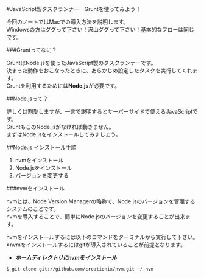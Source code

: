 #JavaScript製タスクランナー　Gruntを使ってみよう！

>
今回のノートではMacでの導入方法を説明します。  
Windowsの方はググって下さい！沢山ググって下さい！基本的なフローは同じです。

###Gruntってなに？
>
GruntはNode.jsを使ったJavaScript製のタスクランナーです。  
決まった動作をおこなったときに、あらかじめ設定したタスクを実行してくれます。  
Gruntを利用するためには**Node.js**が必要です。

##Node.jsって？
>
詳しくは割愛しますが、一言で説明するとサーバーサイドで使えるJavaScriptです。  
GruntもこのNode.jsがなければ動きません。  
まずはNode.jsをインストールしてみましょう。

##Node.js インストール手順
>
1. nvmをインストール
1. Node.jsをインストール
1. バージョンを変更する

###nvmをインストール
>
nvmとは、Node Version Managerの略称で、Node.jsのバージョンを管理するシステムのことです。  
nvmを導入することで、簡単にNode.jsのバージョンを変更することが出来ます。

nvmをインストールするには以下のコマンドをターミナルから実行して下さい。  
※nvmをインストールするにはgitが導入されていることが前提となります。

+ ***ホームディレクトリにnvmをインストール***
```
$ git clone git://github.com/creationix/nvm.git ~/.nvm
```

